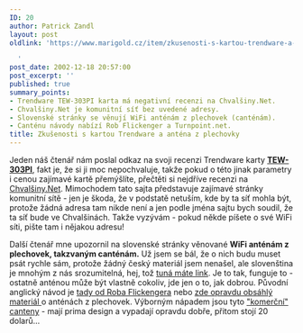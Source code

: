 ```yaml
---
ID: 20
author: Patrick Zandl
layout: post
oldlink: 'https://www.marigold.cz/item/zkusenosti-s-kartou-trendware-a-antena-z-plechovky

  '
post_date: 2002-12-18 20:57:00
post_excerpt: ''
published: true
summary_points:
- Trendware TEW-303PI karta má negativní recenzi na Chvalšiny.Net.
- Chvalšiny.Net je komunitní síť bez uvedené adresy.
- Slovenské stránky se věnují WiFi anténám z plechovek (canténám).
- Canténu návody nabízí Rob Flickenger a Turnpoint.net.
title: Zkušenosti s kartou Trendware a anténa z plechovky
---
```


<p>
Jeden náš čtenář nám poslal odkaz na svoji recenzi Trendware karty <A href="http://www.trendware.com/products/TEW-303PI.htm"><STRONG>TEW-303PI</STRONG></A>, fakt je, že si ji moc nepochvaluje, takže pokud o této jinak parametry i cenou zajímavé kartě přemýšlíte, přečtěti si nejdříve recenzi na <A href="http://milanc.host.sk/wireless/#hardware" target=_blank>Chvalšiny.Net</A>. Mimochodem tato sajta představuje zajímavé stránky komunitní sítě - jen je škoda, že v podstatě netuším, kde by ta síť mohla být, protože žádná adresa tam nikde není a jen podle jména sajtu bych soudil, že ta síť bude ve Chvalšinách. Takže vyzývám - pokud někde píšete o své WiFi síti, pište tam i nějakou adresu!</p>

<p>
Další čtenář mne upozornil na slovenské stránky věnované <STRONG>WiFi anténám z plechovek, takzvaným canténám.</STRONG> Už jsem se bál, že o nich budu muset psát rychle sám, protože žádný český materiál jsem nenašel, ale slovenština je mnohým z nás srozumitelná, hej, tož <A href="http://www.maco.sk/wireless/cantenna.html" target=_blank>tuná máte link</A>. Je to tak, funguje to - ostatně anténou může být vlastně cokoliv, jde jen o to, jak dobrou. Původní anglický návod je <A href="http://www.oreillynet.com/cs/weblog/view/wlg/448" target=_blank>tady od Roba Flickengera</A>&#160;nebo <A href="http://www.turnpoint.net/wireless/cantennahowto.html" target=_blank>zde opravdu obsáhlý materiál </A>o anténách z plechovek. Výborným nápadem jsou tyto <A href="http://www.cantenna.com/" target=_blank>"komerční" canteny</A> - mají prima design a vypadají opravdu dobře, přitom stojí 20 dolarů...</p>